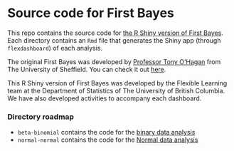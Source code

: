 # Source code for First Bayes

This repo contains the source code for [the R Shiny version of First Bayes](https://shiny-apps.stat.ubc.ca/FlexibleLearning/FirstBayes/Normal-Normal/). Each directory contains an `Rmd` file that generates the Shiny app (through `flexdashboard`) of each analysis.

The original First Bayes was developed by [Professor Tony O'Hagan](http://www.tonyohagan.co.uk/academic/) from The University of Sheffield. You can check it out [here](http://tonyohagan.co.uk/1b/).

This R Shiny version of First Bayes was developed by the Flexible Learning team at the Department of Statistics of The University of British Columbia. We have also developed activities to accompany each dashboard.

### Directory roadmap

* `beta-binomial` contains the code for the [binary data analysis](https://shiny-apps.stat.ubc.ca/FlexibleLearning/FirstBayes/Beta-Binomial/)
* `normal-normal` contains the code for the [Normal data analysis](https://shiny-apps.stat.ubc.ca/FlexibleLearning/FirstBayes/Normal-Normal/)
